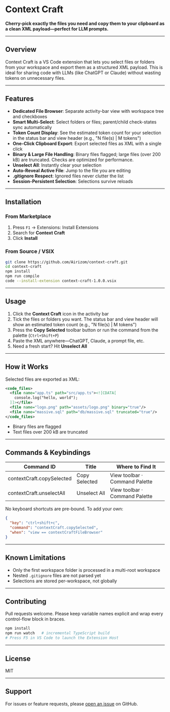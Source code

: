 # Context Craft

**Cherry-pick exactly the files you need and copy them to your clipboard as a clean XML payload—perfect for LLM prompts.**

---

## Overview
 
Context Craft is a VS Code extension that lets you select files or folders from your workspace and export them as a structured XML payload. This is ideal for sharing code with LLMs (like ChatGPT or Claude) without wasting tokens on unnecessary files.

---

## Features

- **Dedicated File Browser**: Separate activity-bar view with workspace tree and checkboxes
- **Smart Multi-Select**: Select folders or files; parent/child check-states sync automatically
- **Token Count Display**: See the estimated token count for your selection in the status bar and view header (e.g., "N file(s) | M tokens")
- **One-Click Clipboard Export**: Export selected files as XML with a single click
- **Binary & Large File Handling**: Binary files flagged; large files (over 200 kB) are truncated. Checks are optimized for performance.
- **Unselect All**: Instantly clear your selection
- **Auto-Reveal Active File**: Jump to the file you are editing
- **.gitignore Respect**: Ignored files never clutter the list
- **Session-Persistent Selection**: Selections survive reloads

---

## Installation

### From Marketplace
1. Press `F1` → Extensions: Install Extensions
2. Search for **Context Craft**
3. Click **Install**

### From Source / VSIX
```sh
git clone https://github.com/Airizom/context-craft.git
cd context-craft
npm install
npm run compile
code --install-extension context-craft-1.0.0.vsix
```

---

## Usage

1. Click the **Context Craft** icon in the activity bar
2. Tick the files or folders you want. The status bar and view header will show an estimated token count (e.g., "N file(s) | M tokens")
3. Press the **Copy Selected** toolbar button or run the command from the palette (`Ctrl+Shift+P`)
4. Paste the XML anywhere—ChatGPT, Claude, a prompt file, etc.
5. Need a fresh start? Hit **Unselect All**

---

## How it Works

Selected files are exported as XML:

```xml
<code_files>
  <file name="app.ts" path="src/app.ts"><![CDATA[
    console.log("hello, world");
  ]]></file>
  <file name="logo.png" path="assets/logo.png" binary="true"/>
  <file name="massive.sql" path="db/massive.sql" truncated="true"/>
</code_files>
```
- Binary files are flagged
- Text files over 200 kB are truncated

---

## Commands & Keybindings

| Command ID                  | Title         | Where to Find It                        |
|-----------------------------|---------------|-----------------------------------------|
| contextCraft.copySelected   | Copy Selected | View toolbar · Command Palette          |
| contextCraft.unselectAll    | Unselect All  | View toolbar · Command Palette          |

No keyboard shortcuts are pre-bound. To add your own:

```json
{
  "key": "ctrl+shift+c",
  "command": "contextCraft.copySelected",
  "when": "view == contextCraftFileBrowser"
}
```

---

## Known Limitations

- Only the first workspace folder is processed in a multi-root workspace
- Nested `.gitignore` files are not parsed yet
- Selections are stored per-workspace, not globally

---

## Contributing

Pull requests welcome. Please keep variable names explicit and wrap every control-flow block in braces.

```sh
npm install
npm run watch   # incremental TypeScript build
# Press F5 in VS Code to launch the Extension Host
```

---

## License

MIT

---

## Support

For issues or feature requests, please [open an issue](https://github.com/Airizom/context-craft/issues) on GitHub.
